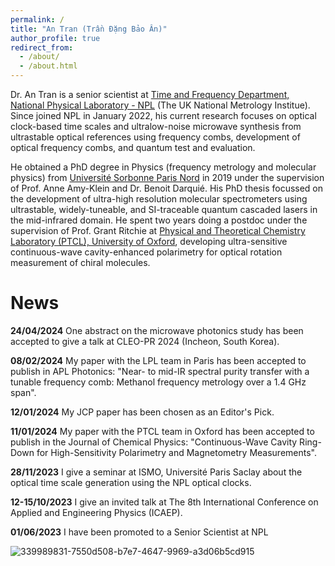 ```yaml
---
permalink: /
title: "An Tran (Trần Đặng Bảo Ân)"
author_profile: true
redirect_from: 
  - /about/
  - /about.html
---
```


Dr. An Tran is a senior scientist at [Time and Frequency Department, National Physical Laboratory - NPL](https://www.npl.co.uk/time-frequency) (The UK National Metrology Institue). Since joined NPL in January 2022, his current research focuses on optical clock-based time scales and ultralow-noise microwave synthesis from ultrastable optical references using frequency combs, development of optical frequency combs, and quantum test and evaluation.

He obtained a PhD degree in Physics (frequency metrology and molecular physics) from [Université Sorbonne Paris Nord](http://www-lpl.univ-paris13.fr/FR/) in 2019 under the supervision of Prof. Anne Amy-Klein and Dr. Benoit Darquié. His PhD thesis focussed on the development of ultra-high resolution molecular spectrometers using ultrastable, widely-tuneable, and SI-traceable quantum cascaded lasers in the mid-infrared domain. He spent two years doing a postdoc under the supervision of Prof. Grant Ritchie at [Physical and Theoretical Chemistry Laboratory (PTCL), University of Oxford](https://ritchie.web.ox.ac.uk), developing ultra-sensitive continuous-wave cavity-enhanced polarimetry for optical rotation measurement of chiral molecules.


News
======


**24/04/2024** One abstract on the microwave photonics study has been accepted to give a talk at CLEO-PR 2024 (Incheon, South Korea).

**08/02/2024** My paper with the LPL team in Paris has been accepted to publish in APL Photonics: "Near- to mid-IR spectral purity transfer with a tunable frequency comb: Methanol frequency metrology over a 1.4 GHz span".

**12/01/2024** My JCP paper has been chosen as an Editor's Pick.

**11/01/2024** My paper with the PTCL team in Oxford has been accepted to publish in the Journal of Chemical Physics: "Continuous-Wave Cavity Ring-Down for High-Sensitivity Polarimetry and Magnetometry Measurements".

**28/11/2023** I give a seminar at ISMO, Université Paris Saclay about the optical time scale generation using the NPL optical clocks.

**12-15/10/2023** I give an invited talk at The 8th International Conference on Applied and Engineering Physics (ICAEP).

**01/06/2023** I have been promoted to a Senior Scientist at NPL


![339989831-7550d508-b7e7-4647-9969-a3d06b5cd915](https://github.com/antran-phys/antran-phys.github.io/assets/172888192/d3f0db70-5f1d-4e5f-ba05-d1ca6eb90a25)



